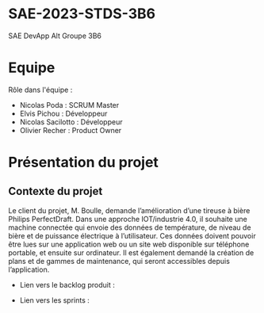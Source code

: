 # SAE-2023-STDS-3B6
SAE DevApp Alt Groupe 3B6


# Equipe

Rôle dans l'équipe :

* Nicolas Poda : SCRUM Master
* Elvis Pichou : Développeur
* Nicolas Sacilotto : Développeur
* Olivier Recher : Product Owner

# Présentation du projet

## Contexte du projet

  Le client du projet, M. Boulle, demande l’amélioration d’une tireuse à bière Philips PerfectDraft. Dans une approche IOT/industrie 4.0, il souhaite une machine connectée qui envoie des données de température, de niveau de bière et de puissance électrique à l’utilisateur. Ces données doivent pouvoir être lues sur une application web ou un site web disponible sur téléphone portable, et ensuite sur ordinateur. Il est également demandé la création de plans et de gammes de maintenance, qui seront accessibles depuis l’application.
  
  * Lien vers le backlog produit :
  
  * Lien vers les sprints :
  
  


